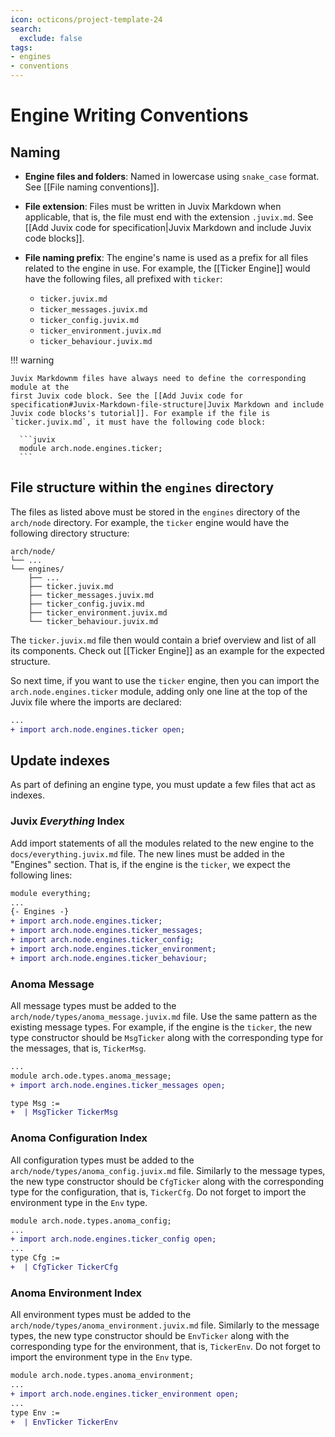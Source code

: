 ```yaml
---
icon: octicons/project-template-24
search:
  exclude: false
tags:
- engines
- conventions
---
```


# Engine Writing Conventions

## Naming

<div class="annotate" markdown>

- **Engine files and folders**: Named in lowercase using `snake_case` format. See [[File naming conventions]].

- **File extension**: Files must be written in Juvix Markdown when applicable, that is, the file
  must end with the extension `.juvix.md`. See [[Add Juvix code for specification|Juvix Markdown and include Juvix code blocks]].

- **File naming prefix**: The engine's name is used as a prefix for all
  files related to the engine in use. For example, the [[Ticker Engine]]
  would have the following files, all prefixed with `ticker`:

  - `ticker.juvix.md`
  - `ticker_messages.juvix.md`
  - `ticker_config.juvix.md`
  - `ticker_environment.juvix.md`
  - `ticker_behaviour.juvix.md`

</div>

!!! warning

    Juvix Markdownm files have always need to define the corresponding module at the
    first Juvix code block. See the [[Add Juvix code for specification#Juvix-Markdown-file-structure|Juvix Markdown and include Juvix code blocks's tutorial]]. For example if the file is
    `ticker.juvix.md`, it must have the following code block:

      ```juvix
      module arch.node.engines.ticker;
      ```

## File structure within the `engines` directory

The files as listed above must be stored in the `engines` directory of the
`arch/node` directory. For example, the `ticker` engine would
have the following directory structure:

```plaintext
arch/node/
└── ...
└── engines/
    ├── ...
    ├── ticker.juvix.md
    ├── ticker_messages.juvix.md
    ├── ticker_config.juvix.md
    ├── ticker_environment.juvix.md
    └── ticker_behaviour.juvix.md
```

The `ticker.juvix.md` file then would contain a brief overview and list of all
its components. Check out [[Ticker Engine]] as an example for the expected
structure.

So next time, if you want to use the `ticker` engine, then you can import the
`arch.node.engines.ticker` module, adding only one line at the top of the Juvix
file where the imports are declared:

```diff
...
+ import arch.node.engines.ticker open;
```


## Update indexes

As part of defining an engine type, you must update a few files that act as indexes.

### Juvix *Everything* Index

Add import statements of all the modules related to the new engine to the
`docs/everything.juvix.md` file. The new lines must be added in the "Engines"
section. That is, if the engine is the `ticker`, we expect the following lines:

```diff title="docs/everything.juvix.md"
module everything;
...
{- Engines -}
+ import arch.node.engines.ticker;
+ import arch.node.engines.ticker_messages;
+ import arch.node.engines.ticker_config;
+ import arch.node.engines.ticker_environment;
+ import arch.node.engines.ticker_behaviour;
```


### Anoma Message

All message types must be added to the `arch/node/types/anoma_message.juvix.md` file.
Use the same pattern as the existing message types.
For example, if the engine is the `ticker`, the new type constructor should be `MsgTicker`
along with the corresponding type for the messages, that is, `TickerMsg`.

```diff title="arch/node/types/anoma_message.juvix.md"
...
module arch.ode.types.anoma_message;
+ import arch.node.engines.ticker_messages open;

type Msg :=
+  | MsgTicker TickerMsg
```


### Anoma Configuration Index

All configuration types must be added to the `arch/node/types/anoma_config.juvix.md` file.
Similarly to the message types, the new type constructor should be `CfgTicker`
along with the corresponding type for the configuration, that is, `TickerCfg`. 
Do not forget to import the environment type in the `Env` type.

```diff title="arch/node/types/anoma_config.juvix.md"
module arch.node.types.anoma_config;
...
+ import arch.node.engines.ticker_config open;
...
type Cfg :=
+  | CfgTicker TickerCfg
```

### Anoma Environment Index

All environment types must be added to the `arch/node/types/anoma_environment.juvix.md` file.
Similarly to the message types, the new type constructor should be `EnvTicker`
along with the corresponding type for the environment, that is, `TickerEnv`.
Do not forget to import the environment type in the `Env` type.

```diff title="arch/node/types/anoma_environment.juvix.md"
module arch.node.types.anoma_environment;
...
+ import arch.node.engines.ticker_environment open;
...
type Env :=
+  | EnvTicker TickerEnv
```
